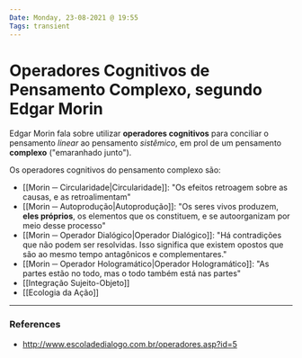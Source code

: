 ```yaml
---
Date: Monday, 23-08-2021 @ 19:55
Tags: transient
---
```

# Operadores Cognitivos de Pensamento Complexo, segundo Edgar Morin
Edgar Morin fala sobre utilizar **operadores cognitivos** para conciliar o pensamento  *linear* ao pensamento *sistêmico*, em prol de um pensamento **complexo** ("emaranhado junto"). 

Os operadores cognitivos do pensamento complexo são:
- [[Morin ─ Circularidade|Circularidade]]: "Os efeitos retroagem sobre as causas, e as retroalimentam"
- [[Morin ─ Autoprodução|Autoprodução]]: "Os seres vivos produzem, **eles próprios**, os elementos que os constituem, e se autoorganizam por meio desse processo"
- [[Morin ─ Operador Dialógico|Operador Dialógico]]: "Há contradições que não podem ser resolvidas. Isso significa que existem opostos que são ao mesmo tempo antagônicos e complementares."
- [[Morin ─ Operador Hologramático|Operador Hologramático]]:  "As partes estão no todo, mas o todo também está nas partes"
- [[Integração Sujeito-Objeto]]
- [[Ecologia da Ação]]

---
### References
- http://www.escoladedialogo.com.br/operadores.asp?id=5